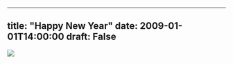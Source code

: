 
---
title: "Happy New Year"
date: 2009-01-01T14:00:00
draft: False
---

<a href="http://3.bp.blogspot.com/_62oTnOHwOSo/SV5jpknsyyI/AAAAAAAAAFY/hnQKV4Y_ykY/s1600-h/IMG_5628.JPG"><img src="http://3.bp.blogspot.com/_62oTnOHwOSo/SV5jpknsyyI/AAAAAAAAAFY/hnQKV4Y_ykY/s320/IMG_5628.JPG"/></a>